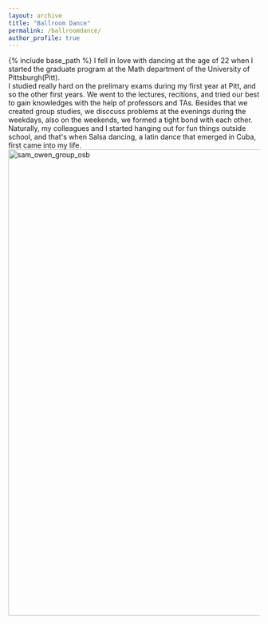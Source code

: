 ```yaml
---
layout: archive
title: "Ballroom Dance"
permalink: /ballroomdance/
author_profile: true
---
```


{% include base_path %}
   I fell in love with dancing at the age of 22 when I started the graduate program at the Math department of the University of Pittsburgh(Pitt).    <br />
I studied really hard on the prelimary exams during my first year at Pitt, and so the other first years. We went to the lectures, recitions, and tried our best to gain knowledges with the help of professors and TAs. Besides that we created group studies, we disccuss problems at the evenings during the weekdays, also on the weekends, we formed a tight bond with each other.    <br />
Naturally, my colleagues and I started hanging out for fun things outside school, and that's when Salsa dancing, a latin dance that emerged in Cuba, first came into my life.
<img width="935" alt="sam_owen_group_osb" src="https://user-images.githubusercontent.com/66021647/213876262-f6f6a912-2599-4051-9569-02bcf7891fc8.png">
